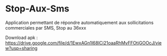 # Stop-Aux-Sms
Application permettant de répondre automatiquement aux sollicitations commerciales par SMS, Stop au 36xxx

Download apk :
https://drive.google.com/file/d/1EwxAGn1l68lCi21oaaRhMvFFOtjGOOcJ/view?usp=sharing

